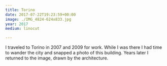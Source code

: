 ```yaml
---
title: Torino
date: 2017-07-22T19:23:59+00:00
image: ./IMG_4824-624x833.jpg
year: 2017
medium: linocut

---
```

I traveled to Torino in 2007 and 2009 for work. While I was there I had time to wander the city and snapped a photo of this building. Years later I returned to the image, drawn by the architecture.